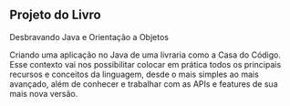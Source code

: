 ## Projeto do Livro 
Desbravando Java e Orientação a Objetos

Criando uma aplicação no Java de uma livraria como a
Casa do Código. Esse contexto vai nos possibilitar colocar em prática todos os
principais recursos e conceitos da linguagem, desde o mais simples ao mais
avançado, além de conhecer e trabalhar com as APIs e features de sua mais
nova versão.
